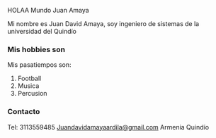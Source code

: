 
HOLAA Mundo Juan Amaya

Mi nombre es Juan David Amaya, soy ingeniero de sistemas de la universidad del Quindío

### Mis hobbies son

Mis pasatiempos son:


1. Football
2. Musica
3. Percusion  
  


### Contacto

Tel: 3113559485
Juandavidamayaardila@gmail.com
Armenia Quindío
</html>
